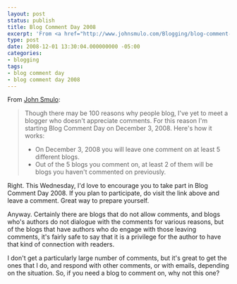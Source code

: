 ```yaml
---
layout: post
status: publish
title: Blog Comment Day 2008
excerpt: 'From <a href="http://www.johnsmulo.com/Blogging/blog-comment-day-2008.html">John Smulo</a>:'
type: post
date: 2008-12-01 13:30:04.000000000 -05:00
categories:
- blogging
tags:
- blog comment day
- blog comment day 2008
---
```

From <a href="http://www.johnsmulo.com/Blogging/blog-comment-day-2008.html">John Smulo</a>:
<blockquote><p>Though there may be 100 reasons why people blog, I've yet to meet a blogger who doesn't appreciate comments. For this reason I'm starting Blog Comment Day on December 3, 2008. Here's how it works:</p>
<ul>
<li>On December 3, 2008 you will leave one comment on at least 5 different blogs.</li>
<li>Out of the 5 blogs you comment on, at least 2 of them will be blogs you haven't commented on previously.</li>
</ul></blockquote>
Right. This Wednesday, I'd love to encourage you to take part in Blog Comment Day 2008. If you plan to participate, do visit the link above and leave a comment. Great way to prepare yourself.

Anyway. Certainly there are blogs that do not allow comments, and blogs who's authors do not dialogue with the comments for various reasons, but of the blogs that have authors who do engage with those leaving comments, it's fairly safe to say that it is a privilege for the author to have that kind of connection with readers.

I don't get a particularly large number of comments, but it's great to get the ones that I do, and respond with other comments, or with emails, depending on the situation. So, if you need a blog to comment on, why not this one?
